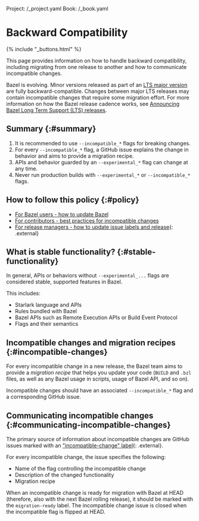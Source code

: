 Project: /_project.yaml
Book: /_book.yaml

# Backward Compatibility

{% include "_buttons.html" %}

This page provides information on how to handle backward compatibility,
including migrating from one release to another and how to communicate
incompatible changes.

Bazel is evolving. Minor versions released as part of an
[LTS major version](/release/versioning#lts-releases) are fully backward-compatible.
Changes between major LTS releases may contain incompatible changes that require
some migration effort. For more information on how the Bazel release cadence
works, see
[Announcing Bazel Long Term Support (LTS) releases](https://blog.bazel.build/2020/11/10/long-term-support-release.html).

## Summary {:#summary}

1. It is recommended to use `--incompatible_*` flags for breaking changes.
1. For every `--incompatible_*` flag, a GitHub issue explains
   the change in behavior and aims to provide a migration recipe.
1. APIs and behavior guarded by an `--experimental_*` flag can change at any time.
1. Never run production builds with `--experimental_*`  or `--incompatible_*` flags.

## How to follow this policy {:#policy}

* [For Bazel users - how to update Bazel](/install/bazelisk)
* [For contributors - best practices for incompatible changes](/contribute/breaking-changes)
* [For release managers - how to update issue labels and release](https://github.com/bazelbuild/continuous-integration/tree/master/docs/release-playbook.%6D%64){: .external}

## What is stable functionality? {:#stable-functionality}

In general, APIs or behaviors without `--experimental_...` flags are considered
stable, supported features in Bazel.

This includes:

* Starlark language and APIs
* Rules bundled with Bazel
* Bazel APIs such as Remote Execution APIs or Build Event Protocol
* Flags and their semantics

## Incompatible changes and migration recipes {:#incompatible-changes}

For every incompatible change in a new release, the Bazel team aims to provide a
_migration recipe_ that helps you update your code
(`BUILD` and `.bzl` files, as well as any Bazel usage in scripts,
usage of Bazel API, and so on).

Incompatible changes should have an associated `--incompatible_*` flag and a
corresponding GitHub issue.

## Communicating incompatible changes {:#communicating-incompatible-changes}

The primary source of information about incompatible changes are GitHub issues
marked with an ["incompatible-change" label](https://github.com/bazelbuild/bazel/issues?q=label%3Aincompatible-change){: .external}.

For every incompatible change, the issue specifies the following:

* Name of the flag controlling the incompatible change
* Description of the changed functionality
* Migration recipe

When an incompatible change is ready for migration with Bazel at HEAD (therefore, also with the next Bazel rolling release), it should be marked with the `migration-ready` label. The incompatible change issue is closed when the incompatible flag is flipped at HEAD.
